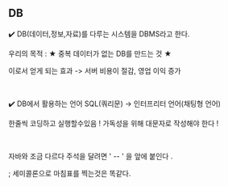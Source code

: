 ## DB

✔️ DB(데이터,정보,자료)를 다루는 시스템을 DBMS라고 한다.

우리의 목적  : ★ 중복 데이터가 없는 DB를 만드는 것 ★

 이로서 얻게 되는 효과  -> 서버 비용이 절감, 영업 이익 증가 

<br>

✔️ DB에서 활용하는 언어 SQL(쿼리문)  ->    인터프리터 언어(채팅형 언어)

한줄씩 코딩하고 실행할수있음 !   가독성을 위해 대문자로 작성해야 한다 !

​

자바와 조금 다르다 주석을 달려면  ' --  ' 을 앞에 붙인다 . 

; 세미콜론으로 마침표를 찍는것은 똑같다. 
